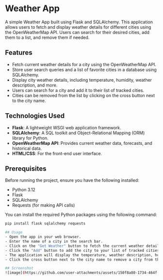 # Weather App

A simple Weather App built using Flask and SQLAlchemy. This application allows users to fetch and display weather details for different cities using the OpenWeatherMap API. Users can search for their desired cities, add them to a list, and remove them if needed.

## Features

- Fetch current weather details for a city using the OpenWeatherMap API.
- Store user search queries and a list of favorite cities in a database using SQLAlchemy.
- Display city weather details, including temperature, humidity, weather description, and more.
- Users can search for a city and add it to their list of tracked cities.
- Cities can be removed from the list by clicking on the cross button next to the city name.

## Technologies Used

- **Flask**: A lightweight WSGI web application framework.
- **SQLAlchemy**: A SQL toolkit and Object-Relational Mapping (ORM) library for Python.
- **OpenWeatherMap API**: Provides current weather data, forecasts, and historical data.
- **HTML/CSS**: For the front-end user interface.

## Prerequisites

Before running the project, ensure you have the following installed:

- Python 3.12
- Flask
- SQLAlchemy
- Requests (for making API calls)

You can install the required Python packages using the following command:

```bash
pip install flask sqlalchemy requests

## Usage
- Open the app in your web browser.
- Enter the name of a city in the search bar.
- Click on the "Get Weather" button to fetch the current weather details for the entered city.
- Click the "Add" button to add the city to your list of tracked cities.
- The application will display the temperature, weather description, humidity, and other relevant information for the cities in your list.
- Click the cross button next to the city name to remove a city from the list.

## Screenshot
![image](https://github.com/user-attachments/assets/150f8a80-1734-464f-bbb6-6d89ec798b55)
